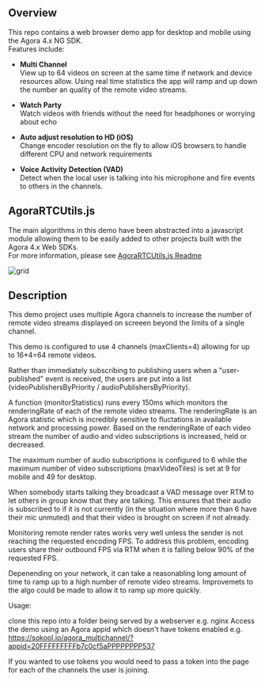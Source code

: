 ## Overview
This repo contains a web browser demo app for desktop and mobile using the Agora 4.x NG SDK.
<br />Features include:

* **Multi Channel**
<br />View up to 64 videos on screen at the same time if network and device resources allow. Using real time statistics the app will ramp and up down the number an quality of the remote video streams.

* **Watch Party**
<br /> Watch videos with friends without the need for headphones or worrying about echo

* **Auto adjust resolution to HD (iOS)**
<br /> Change encoder resolution on the fly to allow iOS browsers to handle different CPU and network requirements

* **Voice Activity Detection (VAD)**
<br /> Detect when the local user is talking into his microphone and fire events to others in the channels.

## AgoraRTCUtils.js
The main algorithms in this demo have been abstracted into a javascript module allowing them to be easily added to other projects built with the Agora 4.x Web SDKs.
<br/> For more information, please see [AgoraRTCUtils.js Readme](https://github.com/AgoraIO-Solutions/agora_multichannel/tree/master/sdk) 


![grid](https://raw.githubusercontent.com/AgoraIO-Solutions/agora_multichannel/master/docs/Grid1.png)

## Description
This demo project uses multiple Agora channels to increase the number of remote video streams displayed on screeen beyond the limits of a single channel.

This demo is configured to use 4 channels (maxClients=4) allowing for up to 16*4=64 remote videos.

Rather than immediately subscribing to publishing users when a "user-published" event is received, the users are put into a list (videoPublishersByPriority / audioPublishersByPriority).

A function (monitorStatistics) runs every 150ms which monitors the renderingRate of each of the remote video streams. The renderingRate is an Agora statistic which is incredibly sensitive to fluctations in available network and processing power. Based on the renderingRate of each video stream the number of audio and video subscriptions is increased, held or decreased.

The maximum number of audio subscriptions is configured to 6 while the maximum number of video subscriptions (maxVideoTiles) is set at 9 for mobile and 49 for desktop.

When somebody starts talking they broadcast a VAD message over RTM to let others in group know that they are talking. This ensures that their audio is subscribed to if it is not currently (in the situation where more than 6 have their mic unmuted) and that their video is brought on screen if not already.

Monitoring remote render rates works very well unless the sender is not reaching the requested encoding FPS. To address this problem, encoding users share their outbound FPS via RTM when it is falling below 90% of the requested FPS.

Depenending on your network, it can take a reasonabling long amount of time to ramp up to a high number of remote video streams. Improvemets to the algo could be made to allow it to ramp up more quickly.

Usage:

clone this repo into a folder being served by a webserver e.g. nginx Access the demo using an Agora appid which doesn't have tokens enabled e.g. https://sokool.io/agora_multichannel/?appid=20FFFFFFFFFb7c0cf5aPPPPPPPP537

If you wanted to use tokens you would need to pass a token into the page for each of the channels the user is joining.
